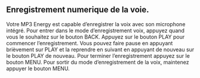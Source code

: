 ## Enregistrement numerique de la voie.

Votre MP3 Energy est capable d’enregistrer la voix avec son microphone intégré. Pour entrer dans le mode d’enregistrement voix, appuyez
quand vous le souhaitez sur le bouton BACK.
Appuyez sur le bouton PLAY pour commencer l’enregistrement. Vous pouvez faire pause en appuyant brièvement sur PLAY et la reprendre
en suivant en appuyant de nouveau sur le bouton PLAY de nouveau. Pour terminer l’enregistrement appuyez sur le bouton MENU. Pour
sortir du mode d’enregistrement de la voix, maintenez appuyer le bouton MENU.
